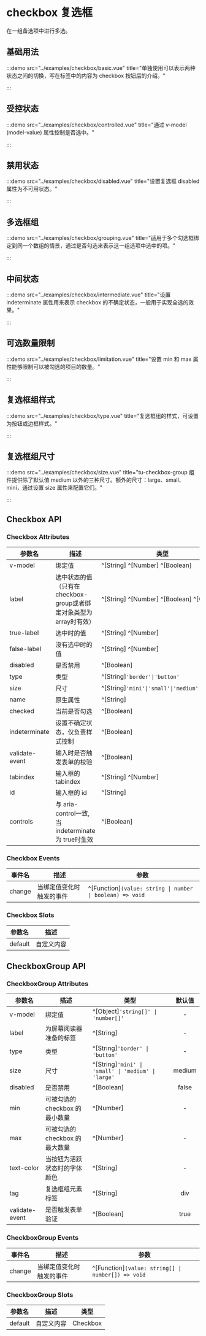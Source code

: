 # checkbox 复选框

在一组备选项中进行多选。

## 基础用法

:::demo src="../examples/checkbox/basic.vue" title="单独使用可以表示两种状态之间的切换，写在标签中的内容为 checkbox 按钮后的介绍。"

:::

## 受控状态

:::demo src="../examples/checkbox/controlled.vue" title="通过 v-model (model-value) 属性控制是否选中。"

:::

## 禁用状态

:::demo src="../examples/checkbox/disabled.vue" title="设置复选框 disabled 属性为不可用状态。"

:::

## 多选框组

:::demo src="../examples/checkbox/grouping.vue" title="适用于多个勾选框绑定到同一个数组的情景，通过是否勾选来表示这一组选项中选中的项。"

:::

## 中间状态

:::demo src="../examples/checkbox/intermediate.vue" title="设置 indeterminate 属性用来表示 checkbox 的不确定状态，一般用于实现全选的效果。"

:::

## 可选数量限制

:::demo src="../examples/checkbox/limitation.vue" title="设置 min 和 max 属性能够限制可以被勾选的项目的数量。"

:::

## 复选框组样式

:::demo src="../examples/checkbox/type.vue" title="复选框组的样式，可设置为按钮或边框样式。"

:::

## 复选框组尺寸

:::demo src="../examples/checkbox/size.vue" title="tu-checkbox-group 组件提供除了默认值 medium 以外的三种尺寸。额外的尺寸：large、small、mini，通过设置 size 属性来配置它们。"

:::

## Checkbox API

### Checkbox Attributes

| 参数名 | 描述 | 类型 | 默认值 |
| --------- | ---- | ---- | :----: |
| v-model | 绑定值 | ^[String] ^[Number] ^[Boolean] | - |
| label | 选中状态的值（只有在checkbox-group或者绑定对象类型为array时有效）| ^[String] ^[Number] ^[Boolean] ^[Object] | - |
| true-label | 选中时的值 | ^[String] ^[Number] | - |
| false-label | 没有选中时的值 | ^[String] ^[Number] | - |
| disabled | 是否禁用 | ^[Boolean] | false |
| type | 类型 | ^[String]`'border'\|'button'`| - |
| size | 尺寸 | ^[String]`'mini'\|'small'\|'medium'\|'large'` | medium |
| name | 原生属性 | ^[String] | - |
| checked | 当前是否勾选 | ^[Boolean] | false |
| indeterminate | 设置不确定状态，仅负责样式控制 | ^[Boolean] | false |
| validate-event | 输入时是否触发表单的校验 | ^[Boolean] | true |
| tabindex | 输入框的 tabindex | ^[String] ^[Number] | - |
| id | 输入框的 id | ^[String] | - |
| controls | 与 aria-control一致, 当 indeterminate为 true时生效 | ^[Boolean] | - |

### Checkbox Events

| 事件名 | 描述 | 参数 |
| ------ | ---- | ---- |
| change | 当绑定值变化时触发的事件 | ^[Function]`(value: string \| number \| boolean) => void` |

### Checkbox Slots

| 参数名 | 描述 |
| ------ | ---- |
| default | 自定义内容 |

## CheckboxGroup API

### CheckboxGroup Attributes

| 参数名 | 描述 | 类型 | 默认值 |
| --------- | ---- | ---- | :----: |
| v-model | 绑定值 | ^[Object]`'string[]' \| 'number[]'` | - |
| label | 为屏幕阅读器准备的标签 | ^[String] | - |
| type | 类型 | ^[String]`'border' \| 'button'`| - |
| size | 尺寸 | ^[String]`'mini' \| 'small' \| 'medium' \| 'large'` | medium |
| disabled | 是否禁用 | ^[Boolean] | false |
| min | 可被勾选的 checkbox 的最小数量 | ^[Number] | - |
| max | 可被勾选的 checkbox 的最大数量 | ^[Number] | - |
| text-color | 当按钮为活跃状态时的字体颜色 | ^[String] | - |
| tag | 复选框组元素标签 | ^[String] | div |
| validate-event | 是否触发表单验证 | ^[Boolean] | true |

### CheckboxGroup Events

| 事件名 | 描述 | 参数 |
| ------ | ---- | ---- |
| change | 当绑定值变化时触发的事件 | ^[Function]`(value: string[] \| number[]) => void` |

### CheckboxGroup Slots

| 参数名 | 描述 | 类型 |
| ------ | ---- | ---- |
| default | 自定义内容 | Checkbox |
